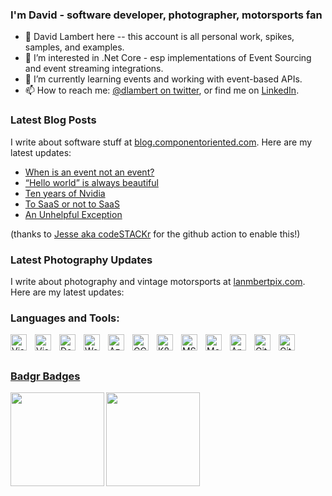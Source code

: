 ### I'm David - software developer, photographer, motorsports fan
- 👋 David Lambert here -- this account is all personal work, spikes, samples, and examples.
- 👀 I’m interested in .Net Core - esp implementations of Event Sourcing and event streaming integrations.
- 🌱 I’m currently learning events and working with event-based APIs.
- 📫 How to reach me: [@dlambert on twitter](https://twitter.com/dlambert/), or find me on [LinkedIn](https://www.linkedin.com/in/dlambert/).


### Latest Blog Posts
I write about software stuff at [blog.componentoriented.com](http://blog.componentoriented.com/).  Here are my latest updates:
<!-- BLOG-POST-LIST:START -->
- [When is an event not an event?](http://blog.componentoriented.com/2023/09/when-is-an-event-not-an-event/)
- [“Hello world” is always beautiful](http://blog.componentoriented.com/2023/09/hello-world-is-always-beautiful/)
- [Ten years of Nvidia](http://blog.componentoriented.com/2023/09/ten-years-of-nvidia/)
- [To SaaS or not to SaaS](http://blog.componentoriented.com/2023/09/to-saas-or-not-to-saas/)
- [An Unhelpful Exception](http://blog.componentoriented.com/2021/12/an-unhelpful-exception/)
<!-- BLOG-POST-LIST:END -->
(thanks to [Jesse aka codeSTACKr](https://github.com/codeSTACKr/codeSTACKr/blob/master/README.md) for the github action to enable this!)

### Latest Photography Updates
I write about photography and vintage motorsports at [lanmbertpix.com](http://lambertpix.com/).  Here are my latest updates:
<!-- LAMBERTPIX-LIST:START -->
<!-- LAMBERTPIX-LIST:END -->


### Languages and Tools:

[<img align="left" alt="Visual Studio" width="26px" src="https://upload.wikimedia.org/wikipedia/commons/2/2c/Visual_Studio_Icon_2022.svg" style="padding-right:10px;" />][vs]
[<img align="left" alt="Visual Studio Code" width="26px" src="https://cdn.jsdelivr.net/gh/devicons/devicon/icons/vscode/vscode-original.svg" style="padding-right:10px;" />][vscode]
[<img align="left" alt="Dotnet core" width="26px" src="https://upload.wikimedia.org/wikipedia/commons/e/ee/.NET_Core_Logo.svg" style="padding-right:10px;" />][dotnetcore]

[<img align="left" alt="Web API" width="26px" src="https://symbols.getvecta.com/stencil_27/7_api-management.c909ba432f.svg" style="padding-right:10px;" />][webapi]
[<img align="left" alt="Azure" width="26px" src="https://upload.wikimedia.org/wikipedia/commons/f/fa/Microsoft_Azure.svg" style="padding-right:10px;" />][azure]
[<img align="left" alt="GCP" width="26px" src="https://upload.wikimedia.org/wikipedia/commons/0/01/Google-cloud-platform.svg" style="padding-right:10px;" />][gcp]
[<img align="left" alt="K8s" width="26px" src="https://upload.wikimedia.org/wikipedia/commons/3/39/Kubernetes_logo_without_workmark.svg" style="padding-right:10px;" />][k8s]
[<img align="left" alt="MS Sql" width="26px" src="https://www.softsolutionworks.com/images/SQLServer/sql-Server-express.png" style="padding-right:10px;" />][mssql]
<!-- ef -->
[<img align="left" alt="MongoDB" width="26px" src="https://cdn.jsdelivr.net/gh/devicons/devicon/icons/mongodb/mongodb-original.svg" style="padding-right:10px;" />][mongo]
[<img align="left" alt="Angular" width="26px" src="https://upload.wikimedia.org/wikipedia/commons/c/cf/Angular_full_color_logo.svg" style="padding-right:10px;" />][angular]
<!-- azdo -->
[<img align="left" alt="Git" width="26px" src="https://cdn.jsdelivr.net/gh/devicons/devicon/icons/git/git-original.svg" style="padding-right:10px;" />][git]
[<img align="left" alt="GitHub" width="26px" src="https://user-images.githubusercontent.com/3369400/139447912-e0f43f33-6d9f-45f8-be46-2df5bbc91289.png" style="padding-right:10px;" />][github]
<!-- jira / confluence -->
<!-- terraform -->
<!-- sonarqube -->
<!-- datadog -->
<!-- wordpress -->
<br />
<br />

### [Badgr Badges](https://api.badgr.io/public/collections/05f9c869069496b554fb3eb29ed013aa)

<img align="left" src="https://user-images.githubusercontent.com/28829920/146864711-b29471d4-11fe-42aa-8042-bbdc8e405051.png" width="150">
<img align="left" src="https://api.badgr.io/public/assertions/coEcIr8LQ0q-4ClaCgb4EQ/image" width="150">

<!-- defs -->
[blog]: http://blog.componentoriented.com
[lambertpix]: https://lambertpix.com
[vs]: https://visualstudio.microsoft.com/vs/
[vscode]: https://code.visualstudio.com/
[dotnetcore]: https://dotnet.microsoft.com/en-us/
[webapi]: https://dotnet.microsoft.com/en-us/apps/aspnet/apis
[azure]: https://azure.microsoft.com
[gcp]: https://cloud.google.com
[k8s]: https://kubernetes.io
[mssql]: https://www.microsoft.com/en-us/sql-server
[mongo]: https://www.mongodb.com
[angular]: https://angular.io
[git]: https://git-scm.com
[github]: https://github.com